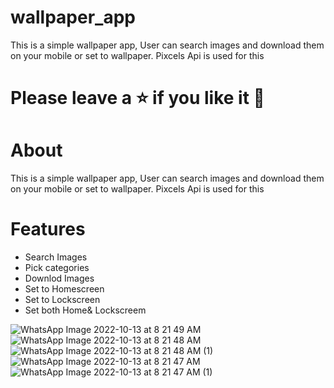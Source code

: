 # wallpaper_app

This is a simple wallpaper app, User can search images and download them on your mobile or set to wallpaper. Pixcels Api is used for this

# Please leave a ⭐ if you like it 💜

# About

This is a simple wallpaper app, User can search images and download them on your mobile or set to wallpaper. Pixcels Api is used for this
# Features
- Search Images
- Pick categories
- Downlod Images
- Set to Homescreen
- Set to Lockscreen
- Set both Home& Lockscreem 


![WhatsApp Image 2022-10-13 at 8 21 49 AM](https://user-images.githubusercontent.com/102028446/195488520-4bc49009-baad-4705-8609-7d8b8905178b.jpeg)
![WhatsApp Image 2022-10-13 at 8 21 48 AM](https://user-images.githubusercontent.com/102028446/195488519-90e35ca4-e791-43f0-aea9-02bc743f9732.jpeg)
![WhatsApp Image 2022-10-13 at 8 21 48 AM (1)](https://user-images.githubusercontent.com/102028446/195488518-05eee77c-9808-4dc2-8ffd-99699e9f115e.jpeg)
![WhatsApp Image 2022-10-13 at 8 21 47 AM](https://user-images.githubusercontent.com/102028446/195488500-d71a010a-20fc-49ac-be5d-ad1a7ce60cbc.jpeg)
![WhatsApp Image 2022-10-13 at 8 21 47 AM (1)](https://user-images.githubusercontent.com/102028446/195488633-53c89628-0ecd-4483-a246-5b711893a915.jpeg)
